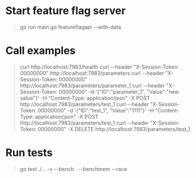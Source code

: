 # Start feature flag server

> go run main.go featureflagapi --with-data


# Call examples

> curl http://localhost:7983/health
> curl --header "X-Session-Token: 00000000" http://localhost:7983/parameters
> curl --header "X-Session-Token: 00000000" http://localhost:7983/parameters/parameter_1
> curl --header "X-Session-Token: 00000000" -d '{"ID":"parameter_1", "Value":"new value"}' -H "Content-Type: application/json" -X POST http://localhost:7983/parameters/test_1
> curl --header "X-Session-Token: 00000000" -d '{"ID":"test_1", "Value":"1111"}' -H "Content-Type: application/json" -X POST http://localhost:7983/parameters/test_1
> curl --header "X-Session-Token: 00000000" -X DELETE http://localhost:7983/parameters/test_1

# Run tests

> go test ./... -v --bench . --benchmem --race